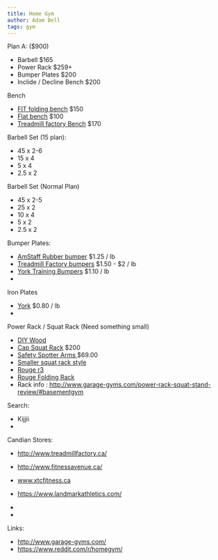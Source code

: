 ```yaml
---
title: Home Gym
author: Adam Bell
tags: gym
---
```




Plan A: ($900)
* Barbell $165
* Power Rack $259+
* Bumper Plates $200
* Inclide / Decline Bench $200

Bench
 * [FIT folding bench](http://www.fitnessavenue.ca/item.php?id=560) $150
 * [Flat bench](http://www.fitnessavenue.ca/item.php?id=146) $100
 * [Treadmill factory Bench](http://www.treadmillfactory.ca/fit-505-fid-bench) $170


Barbell Set (15 plan):
 * 45 x 2-6
 * 15 x 4
 * 5 x 4
 * 2.5 x 2

Barbell Set (Normal Plan)
 * 45 x 2-5
 * 25 x 2
 * 10 x 4
 * 5 x 2
 * 2.5 x 2
 
Bumper Plates:
 * [AmStaff Rubber bumper](http://www.fitnessavenue.ca/item.php?id=280) $1.25 / lb
 * [Treadmill Factory bumpers](http://www.treadmillfactory.ca/bumper-plates-toronto-canada) $1.50 - $2 / lb
 * [York Training Bumpers](http://www.xtcfitness.ca/strength/bumper-plates/york-solid-rubber-training-bumper-plates-olympc-plates-rubber-weights-york-bumper-plates-weight-plates-canada-york-barbell.html) $1.10 / lb
 * 
 
Iron Plates
 * [York](http://www.xtcfitness.ca/strength/weight-plates/york-standard-olympic-plates-york-barbell-canada.html) $0.80 / lb
 * 

 
Power Rack / Squat Rack (Need something small)
 * [DIY Wood](http://homemadestrength.blogspot.ca/2011/04/more-than-just-squat-stands.html)
 * [Cap Squat Rack](http://www.amazon.ca/gp/product/B00HYQP72O/ref=s9_simh_gw_p200_d0_i1?pf_rd_m=A3DWYIK6Y9EEQB&pf_rd_s=desktop-1&pf_rd_r=1F3A5X40K9Y863F1Z24A&pf_rd_t=36701&pf_rd_p=2055621862&pf_rd_i=desktop) $200
 * [Safety Spotter Arms ](http://www.fitnessavenue.ca/item.php?id=654) $69.00
 * [Smaller squat rack style](http://www.amazon.com/gp/product/B000VLKOB8?ie=UTF8&tag=stronglcom-20&linkCode=as2&camp=1789&creative=390957&creativeASIN=B000VLKOB8)
 * [Rouge r3](http://www.roguecanada.ca/rogue-r-3-power-rack)
 * [Rouge Folding Rack](http://www.roguecanada.ca/rogue-rml-3w-fold-back-wall-mount-rack?a_aid=527973956e9ea&a_bid=5176f2fa)
 * Rack info : http://www.garage-gyms.com/power-rack-squat-stand-review/#basementgym


Search:
 * Kijjii
 * 

Candian Stores:
 * http://www.treadmillfactory.ca/
 * http://www.fitnessavenue.ca/
 * www.xtcfitness.ca
 * https://www.landmarkathletics.com/
 * 
 
 * 
 
Links:
* http://www.garage-gyms.com/
* https://www.reddit.com/r/homegym/
 
